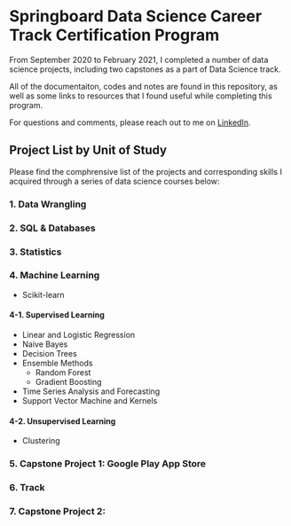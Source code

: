 # Springboard Data Science Career Track Certification Program

From September 2020 to February 2021, I completed a number of data science projects, including two capstones as a part of Data Science track. 

All of the documentaiton, codes and notes are found in this repository, as well as some links to resources that I found useful while completing this program. 

For questions and comments, please reach out to me on [LinkedIn](https://www.linkedin.com/in/chloesjung/).

## Project List by Unit of Study

Please find the comphrensive list of the projects and corresponding skills I acquired through a series of data science courses below:

### 1. Data Wrangling

### 2. SQL & Databases

### 3. Statistics

### 4. Machine Learning
- Scikit-learn
#### 4-1. Supervised Learning
- Linear and Logistic Regression
- Naive Bayes
- Decision Trees
- Ensemble Methods
  - Random Forest
  - Gradient Boosting
- Time Series Analysis and Forecasting
- Support Vector Machine and Kernels
#### 4-2. Unsupervised Learning
- Clustering

### 5. Capstone Project 1: Google Play App Store 

### 6. Track

### 7. Capstone Project 2: 
